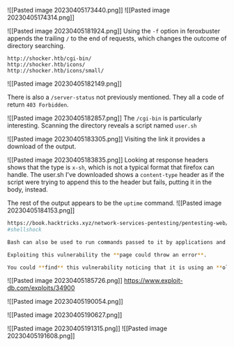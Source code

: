 ![[Pasted image 20230405173440.png]]
![[Pasted image 20230405174314.png]]

![[Pasted image 20230405181924.png]]
Using the `-f` option in feroxbuster appends the trailing `/` to the end of requests, which changes the outcome of directory searching.

```
http://shocker.htb/cgi-bin/   
http://shocker.htb/icons/   
http://shocker.htb/icons/small/
```

![[Pasted image 20230405182149.png]]

There is also a `/server-status` not previously mentioned. They all a code of return `403 Forbidden`.

![[Pasted image 20230405182857.png]]
The `/cgi-bin` is particularly interesting. Scanning the directory reveals a script named `user.sh`

![[Pasted image 20230405183305.png]]
Visiting the link it provides a download of the output.

![[Pasted image 20230405183835.png]]
Looking at response headers shows that the type is `x-sh`, which is not a typical format that firefox can handle. The user.sh I've downloaded shows a `content-type` header as if the script were trying to append this to the header but fails, putting it in the body, instead.

The rest of the output appears to be the `uptime` command.
![[Pasted image 20230405184153.png]]

```bash
https://book.hacktricks.xyz/network-services-pentesting/pentesting-web/cgi
#shellshock

Bash can also be used to run commands passed to it by applications and it is this feature that the vulnerability affects. One type of command that can be sent to Bash allows environment variables to be set. Environment variables are dynamic, named values that affect the way processes are run on a computer. The vulnerability lies in the fact that an **attacker can tack-on malicious code to the environment variable, which will run once the variable is received**.

Exploiting this vulnerability the **page could throw an error**.

You could **find** this vulnerability noticing that it is using an **old Apache version** and **cgi_mod** (with cgi folder) or using **nikto**.
```

![[Pasted image 20230405185726.png]]
https://www.exploit-db.com/exploits/34900

![[Pasted image 20230405190054.png]]

![[Pasted image 20230405190627.png]]

![[Pasted image 20230405191315.png]]
![[Pasted image 20230405191608.png]]

